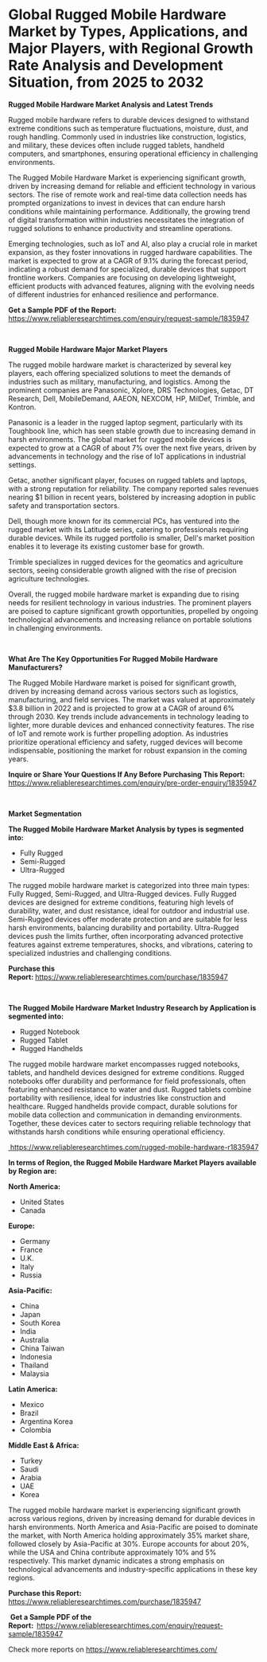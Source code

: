 <p><h1>Global Rugged Mobile Hardware Market by Types, Applications, and Major Players, with Regional Growth Rate Analysis and Development Situation, from 2025 to 2032</h1></p><p><strong>Rugged Mobile Hardware Market Analysis and Latest Trends</strong></p>
<p><p>Rugged mobile hardware refers to durable devices designed to withstand extreme conditions such as temperature fluctuations, moisture, dust, and rough handling. Commonly used in industries like construction, logistics, and military, these devices often include rugged tablets, handheld computers, and smartphones, ensuring operational efficiency in challenging environments.</p><p>The Rugged Mobile Hardware Market is experiencing significant growth, driven by increasing demand for reliable and efficient technology in various sectors. The rise of remote work and real-time data collection needs has prompted organizations to invest in devices that can endure harsh conditions while maintaining performance. Additionally, the growing trend of digital transformation within industries necessitates the integration of rugged solutions to enhance productivity and streamline operations.</p><p>Emerging technologies, such as IoT and AI, also play a crucial role in market expansion, as they foster innovations in rugged hardware capabilities. The market is expected to grow at a CAGR of 9.1% during the forecast period, indicating a robust demand for specialized, durable devices that support frontline workers. Companies are focusing on developing lightweight, efficient products with advanced features, aligning with the evolving needs of different industries for enhanced resilience and performance.</p></p>
<p><strong>Get a Sample PDF of the Report:&nbsp;</strong> <a href="https://www.reliableresearchtimes.com/enquiry/request-sample/1835947?utm_campaign=3548&utm_medium=2&utm_source=Github&utm_content=ia&utm_term=26032025&utm_id=rugged-mobile-hardware">https://www.reliableresearchtimes.com/enquiry/request-sample/1835947</a></p>
<p>&nbsp;</p>
<p><strong>Rugged Mobile Hardware Major Market Players</strong></p>
<p><p>The rugged mobile hardware market is characterized by several key players, each offering specialized solutions to meet the demands of industries such as military, manufacturing, and logistics. Among the prominent companies are Panasonic, Xplore, DRS Technologies, Getac, DT Research, Dell, MobileDemand, AAEON, NEXCOM, HP, MilDef, Trimble, and Kontron.</p><p>Panasonic is a leader in the rugged laptop segment, particularly with its Toughbook line, which has seen stable growth due to increasing demand in harsh environments. The global market for rugged mobile devices is expected to grow at a CAGR of about 7% over the next five years, driven by advancements in technology and the rise of IoT applications in industrial settings.</p><p>Getac, another significant player, focuses on rugged tablets and laptops, with a strong reputation for reliability. The company reported sales revenues nearing $1 billion in recent years, bolstered by increasing adoption in public safety and transportation sectors.</p><p>Dell, though more known for its commercial PCs, has ventured into the rugged market with its Latitude series, catering to professionals requiring durable devices. While its rugged portfolio is smaller, Dell's market position enables it to leverage its existing customer base for growth.</p><p>Trimble specializes in rugged devices for the geomatics and agriculture sectors, seeing considerable growth aligned with the rise of precision agriculture technologies. </p><p>Overall, the rugged mobile hardware market is expanding due to rising needs for resilient technology in various industries. The prominent players are poised to capture significant growth opportunities, propelled by ongoing technological advancements and increasing reliance on portable solutions in challenging environments.</p></p>
<p>&nbsp;</p>
<p><strong>What Are The Key Opportunities For Rugged Mobile Hardware Manufacturers?</strong></p>
<p><p>The Rugged Mobile Hardware market is poised for significant growth, driven by increasing demand across various sectors such as logistics, manufacturing, and field services. The market was valued at approximately $3.8 billion in 2022 and is projected to grow at a CAGR of around 6% through 2030. Key trends include advancements in technology leading to lighter, more durable devices and enhanced connectivity features. The rise of IoT and remote work is further propelling adoption. As industries prioritize operational efficiency and safety, rugged devices will become indispensable, positioning the market for robust expansion in the coming years.</p></p>
<p><strong>Inquire or Share Your Questions If Any Before Purchasing This Report:</strong> <a href="https://www.reliableresearchtimes.com/enquiry/pre-order-enquiry/1835947?utm_campaign=3548&utm_medium=2&utm_source=Github&utm_content=ia&utm_term=26032025&utm_id=rugged-mobile-hardware">https://www.reliableresearchtimes.com/enquiry/pre-order-enquiry/1835947</a></p>
<p>&nbsp;</p>
<p><strong>Market Segmentation</strong></p>
<p><strong>The Rugged Mobile Hardware Market Analysis by types is segmented into:</strong></p>
<p><ul><li>Fully Rugged</li><li>Semi-Rugged</li><li>Ultra-Rugged</li></ul></p>
<p><p>The rugged mobile hardware market is categorized into three main types: Fully Rugged, Semi-Rugged, and Ultra-Rugged devices. Fully Rugged devices are designed for extreme conditions, featuring high levels of durability, water, and dust resistance, ideal for outdoor and industrial use. Semi-Rugged devices offer moderate protection and are suitable for less harsh environments, balancing durability and portability. Ultra-Rugged devices push the limits further, often incorporating advanced protective features against extreme temperatures, shocks, and vibrations, catering to specialized industries and challenging conditions.</p></p>
<p><strong>Purchase this Report:&nbsp;</strong><a href="https://www.reliableresearchtimes.com/purchase/1835947?utm_campaign=3548&utm_medium=2&utm_source=Github&utm_content=ia&utm_term=26032025&utm_id=rugged-mobile-hardware">https://www.reliableresearchtimes.com/purchase/1835947</a></p>
<p>&nbsp;</p>
<p><strong>The Rugged Mobile Hardware Market Industry Research by Application is segmented into:</strong></p>
<p><ul><li>Rugged Notebook</li><li>Rugged Tablet</li><li>Rugged Handhelds</li></ul></p>
<p><p>The rugged mobile hardware market encompasses rugged notebooks, tablets, and handheld devices designed for extreme conditions. Rugged notebooks offer durability and performance for field professionals, often featuring enhanced resistance to water and dust. Rugged tablets combine portability with resilience, ideal for industries like construction and healthcare. Rugged handhelds provide compact, durable solutions for mobile data collection and communication in demanding environments. Together, these devices cater to sectors requiring reliable technology that withstands harsh conditions while ensuring operational efficiency.</p></p>
<p><a href="https://www.reliableresearchtimes.com/rugged-mobile-hardware-r1835947?utm_campaign=3548&utm_medium=2&utm_source=Github&utm_content=ia&utm_term=26032025&utm_id=rugged-mobile-hardware">&nbsp;https://www.reliableresearchtimes.com/rugged-mobile-hardware-r1835947</a></p>
<p><strong>In terms of Region, the Rugged Mobile Hardware Market Players available by Region are:</strong></p>
<p>
    <p> <strong> North America: </strong>
        <ul>
            <li>United States</li>
            <li>Canada</li>
        </ul>
        </p> 
    <p> <strong> Europe: </strong>
        <ul>
            <li>Germany</li>
            <li>France</li>
            <li>U.K.</li>
            <li>Italy</li>
            <li>Russia</li>
        </ul>
        </p> 
    <p> <strong> Asia-Pacific: </strong>
        <ul>
            <li>China</li>
            <li>Japan</li>
            <li>South Korea</li>
            <li>India</li>
            <li>Australia</li>
            <li>China Taiwan</li>
            <li>Indonesia</li>
            <li>Thailand</li>
            <li>Malaysia</li>
        </ul>
        </p> 
    <p> <strong> Latin America: </strong>
        <ul>
            <li>Mexico</li>
            <li>Brazil</li>
            <li>Argentina Korea</li>
            <li>Colombia</li>
        </ul>
        </p> 
    <p> <strong> Middle East & Africa: </strong>
        <ul>
            <li>Turkey</li>
            <li>Saudi</li>
            <li>Arabia</li>
            <li>UAE</li>
            <li>Korea</li>
        </ul>
    </p>
    </p>
<p><p>The rugged mobile hardware market is experiencing significant growth across various regions, driven by increasing demand for durable devices in harsh environments. North America and Asia-Pacific are poised to dominate the market, with North America holding approximately 35% market share, followed closely by Asia-Pacific at 30%. Europe accounts for about 20%, while the USA and China contribute approximately 10% and 5% respectively. This market dynamic indicates a strong emphasis on technological advancements and industry-specific applications in these key regions.</p></p>
<p><strong>Purchase this Report: </strong><a href="https://www.reliableresearchtimes.com/purchase/1835947?utm_campaign=3548&utm_medium=2&utm_source=Github&utm_content=ia&utm_term=26032025&utm_id=rugged-mobile-hardware">https://www.reliableresearchtimes.com/purchase/1835947</a></p>
<p>&nbsp;<strong>Get a Sample PDF of the Report:&nbsp;&nbsp;</strong><a href="https://www.reliableresearchtimes.com/enquiry/request-sample/1835947?utm_campaign=3548&utm_medium=2&utm_source=Github&utm_content=ia&utm_term=26032025&utm_id=rugged-mobile-hardware">https://www.reliableresearchtimes.com/enquiry/request-sample/1835947</a></p>
<p><strong></strong></p>
<p>Check more reports on <a href="https://www.reliableresearchtimes.com/?utm_campaign=3548&utm_medium=2&utm_source=Github&utm_content=ia&utm_term=26032025&utm_id=rugged-mobile-hardware">https://www.reliableresearchtimes.com/</a></p>